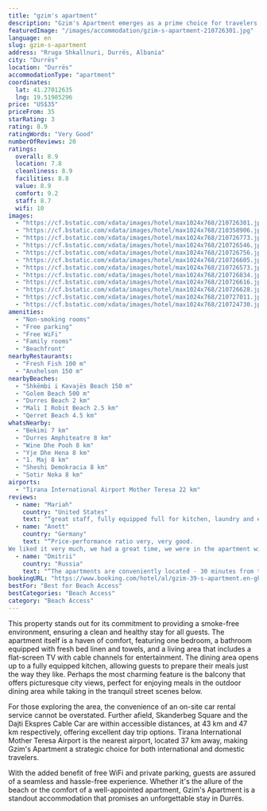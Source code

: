 ```yaml
---
title: "gzim's apartment"
description: "Gzim's Apartment emerges as a prime choice for travelers seeking the perfect blend of comfort and convenience in Durrës."
featuredImage: "/images/accommodation/gzim-s-apartment-210726301.jpg"
language: en
slug: gzim-s-apartment
address: "Rruga Shkallnuri, Durrës, Albania"
city: "Durrës"
location: "Durrës"
accommodationType: "apartment"
coordinates:
  lat: 41.27012635
  lng: 19.51985296
price: "US$35"
priceFrom: 35
starRating: 3
rating: 8.9
ratingWords: "Very Good"
numberOfReviews: 20
ratings:
  overall: 8.9
  location: 7.8
  cleanliness: 8.9
  facilities: 8.8
  value: 8.9
  comfort: 9.2
  staff: 8.7
  wifi: 10
images:
  - "https://cf.bstatic.com/xdata/images/hotel/max1024x768/210726301.jpg?k=a6cee269344834384264f03ed0892e1c6265c3a46a340e1ee0084ed5b6f44992&o=&hp=1"
  - "https://cf.bstatic.com/xdata/images/hotel/max1024x768/210358906.jpg?k=06571eea0827dc92fd38f28bf5507df7a783bb8fc439c924b070bae109bd5652&o=&hp=1"
  - "https://cf.bstatic.com/xdata/images/hotel/max1024x768/210726773.jpg?k=77fd6cbefba8f2ad9802934dfb045ba0ceacb3fb8f93ff3184f5b39e7600d3e9&o=&hp=1"
  - "https://cf.bstatic.com/xdata/images/hotel/max1024x768/210726546.jpg?k=f6d5097f13314f660f3c5cfdf961f64c620eb2794ae6111b027fac0d8a8f9b9c&o=&hp=1"
  - "https://cf.bstatic.com/xdata/images/hotel/max1024x768/210726756.jpg?k=2c1d709ad6f861a79ceb12290cca2025231afa8eb2d345102480f12179547b20&o=&hp=1"
  - "https://cf.bstatic.com/xdata/images/hotel/max1024x768/210726605.jpg?k=8fda6c3ef6094e67051086c476474635a7bf0821b49e09b363fb9fa6ea8df16a&o=&hp=1"
  - "https://cf.bstatic.com/xdata/images/hotel/max1024x768/210726573.jpg?k=4e64400c600c7fc491f3ba8e7b0c8f633a02d3561eec3799a186b5d611fb1a5e&o=&hp=1"
  - "https://cf.bstatic.com/xdata/images/hotel/max1024x768/210726834.jpg?k=91c9309e46f9d00e3381e1396b23ea86be2d90ee04569797823c991d94a544f2&o=&hp=1"
  - "https://cf.bstatic.com/xdata/images/hotel/max1024x768/210726616.jpg?k=bdc55613d070eddaf9699db010b9dbcef97030a2ec252b4d0ff5fcb3b211514e&o=&hp=1"
  - "https://cf.bstatic.com/xdata/images/hotel/max1024x768/210726628.jpg?k=9cfa9ec4e0eb7cd4e01f8a117060518ccc899c0996e2804fe65860560b7e161e&o=&hp=1"
  - "https://cf.bstatic.com/xdata/images/hotel/max1024x768/210727011.jpg?k=54e352a9f5794745afd2b64f66e678f7109491d55466d434fea4ce61b19cb42d&o=&hp=1"
  - "https://cf.bstatic.com/xdata/images/hotel/max1024x768/210724730.jpg?k=2ddc885146cf8ced59fe8c61004e7e53980de08db53544940084409bab64bcc4&o=&hp=1"
amenities:
  - "Non-smoking rooms"
  - "Free parking"
  - "Free WiFi"
  - "Family rooms"
  - "Beachfront"
nearbyRestaurants:
  - "Fresh Fish 100 m"
  - "Anxhelson 150 m"
nearbyBeaches:
  - "Shkëmbi i Kavajës Beach 150 m"
  - "Golem Beach 500 m"
  - "Durres Beach 2 km"
  - "Mali I Robit Beach 2.5 km"
  - "Qerret Beach 4.5 km"
whatsNearby:
  - "Bekimi 7 km"
  - "Durres Amphiteatre 8 km"
  - "Wine Dhe Pooh 8 km"
  - "Yje Dhe Hena 8 km"
  - "1. Maj 8 km"
  - "Sheshi Demokracia 8 km"
  - "Sotir Noka 8 km"
airports:
  - "Tirana International Airport Mother Teresa 22 km"
reviews:
  - name: "Mariah"
    country: "United States"
    text: "“great staff, fully equipped full for kitchen, laundry and extra blankets etc etc. it’s was a very nice stay and enjoyed. few minutes walk to the beach and many shops and restaurants. host has good communication”"
  - name: "Anett"
    country: "Germany"
    text: "“Price-performance ratio very, very good.
We liked it very much, we had a great time, we were in the apartment with a balcony for 17 days. The beautiful sandy beach is about 350m away.There are small grocery stores everywhere on the beach or a bit...”"
  - name: "Dmitrii"
    country: "Russia"
    text: "“The apartments are conveniently located - 30 minutes from the airport by taxi. 2 separate rooms - kitchen-living room with 2 sofas and a bedroom. This is an ideal option for us, we were a couple and also a person. In fact, a couple and 2 more...”"
bookingURL: "https://www.booking.com/hotel/al/gzim-39-s-apartment.en-gb.html?aid=8035640"
bestFor: "Best for Beach Access"
bestCategories: "Beach Access"
category: "Beach Access"
---
```


This property stands out for its commitment to providing a smoke-free environment, ensuring a clean and healthy stay for all guests. The apartment itself is a haven of comfort, featuring one bedroom, a bathroom equipped with fresh bed linen and towels, and a living area that includes a flat-screen TV with cable channels for entertainment. The dining area opens up to a fully equipped kitchen, allowing guests to prepare their meals just the way they like. Perhaps the most charming feature is the balcony that offers picturesque city views, perfect for enjoying meals in the outdoor dining area while taking in the tranquil street scenes below.

For those exploring the area, the convenience of an on-site car rental service cannot be overstated. Further afield, Skanderbeg Square and the Dajti Ekspres Cable Car are within accessible distances, at 43 km and 47 km respectively, offering excellent day trip options. Tirana International Mother Teresa Airport is the nearest airport, located 37 km away, making Gzim's Apartment a strategic choice for both international and domestic travelers.

With the added benefit of free WiFi and private parking, guests are assured of a seamless and hassle-free experience. Whether it's the allure of the beach or the comfort of a well-appointed apartment, Gzim's Apartment is a standout accommodation that promises an unforgettable stay in Durrës.